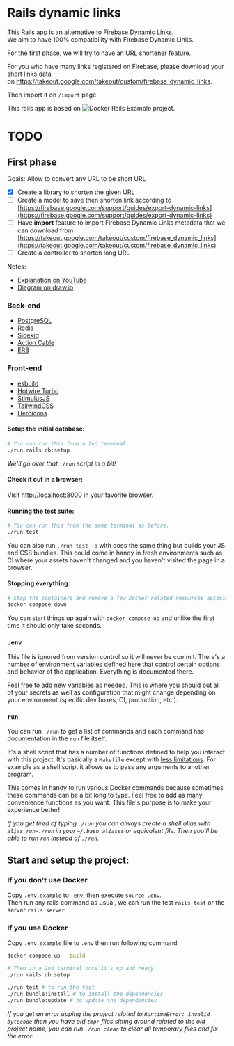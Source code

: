 # Rails dynamic links

This Rails app is an alternative to Firebase Dynamic Links.  
We aim to have 100% compatibility with Firebase Dynamic Links.

For the first phase, we will try to have an URL shortener feature.  

For you who have many links registered on Firebase, please download your short links data  
on https://takeout.google.com/takeout/custom/firebase_dynamic_links.

Then import it on `/import` page

This rails app is based on ![Docker Rails Example](https://github.com/nickjj/docker-rails-example?ref=https://github.com/saiqulhaq/rails_dynamic_links) project.

# TODO

## First phase
Goals:
Allow to convert any URL to be short URL

- [x] Create a library to shorten the given URL
- [ ] Create a model to save then shorten link according to [https://firebase.google.com/support/guides/export-dynamic-links](https://firebase.google.com/support/guides/export-dynamic-links) 
- [ ] Have **import** feature to import Firebase Dynamic Links metadata that we can download from [https://takeout.google.com/takeout/custom/firebase_dynamic_links](https://takeout.google.com/takeout/custom/firebase_dynamic_links)
- [ ] Create a controller to shorten long URL

Notes:
* [Explanation on YouTube](https://youtu.be/cL1ByYwAgQk?si=KXzUN5U5_JNXeQPs)
* [Diagram on draw.io](https://drive.google.com/file/d/1KwLzK7rENinnj9Zo6ZK9Y3hG3yJRtr61/view?usp=sharing)

### Back-end

- [PostgreSQL](https://www.postgresql.org/)
- [Redis](https://redis.io/)
- [Sidekiq](https://github.com/mperham/sidekiq)
- [Action Cable](https://guides.rubyonrails.org/action_cable_overview.html)
- [ERB](https://guides.rubyonrails.org/layouts_and_rendering.html)

### Front-end

- [esbuild](https://esbuild.github.io/)
- [Hotwire Turbo](https://hotwired.dev/)
- [StimulusJS](https://stimulus.hotwired.dev/)
- [TailwindCSS](https://tailwindcss.com/)
- [Heroicons](https://heroicons.com/)


#### Setup the initial database:

```sh
# You can run this from a 2nd terminal.
./run rails db:setup
```

*We'll go over that `./run` script in a bit!*

#### Check it out in a browser:

Visit <http://localhost:8000> in your favorite browser.

#### Running the test suite:

```sh
# You can run this from the same terminal as before.
./run test
```

You can also run `./run test -b` with does the same thing but builds your JS
and CSS bundles. This could come in handy in fresh environments such as CI
where your assets haven't changed and you haven't visited the page in a
browser.

#### Stopping everything:

```sh
# Stop the containers and remove a few Docker related resources associated to this project.
docker compose down
```

You can start things up again with `docker compose up` and unlike the first
time it should only take seconds.

### `.env`

This file is ignored from version control so it will never be commit. There's a
number of environment variables defined here that control certain options and
behavior of the application. Everything is documented there.

Feel free to add new variables as needed. This is where you should put all of
your secrets as well as configuration that might change depending on your
environment (specific dev boxes, CI, production, etc.).

### `run`

You can run `./run` to get a list of commands and each command has
documentation in the `run` file itself.

It's a shell script that has a number of functions defined to help you interact
with this project. It's basically a `Makefile` except with [less
limitations](https://nickjanetakis.com/blog/replacing-make-with-a-shell-script-for-running-your-projects-tasks).
For example as a shell script it allows us to pass any arguments to another
program.

This comes in handy to run various Docker commands because sometimes these
commands can be a bit long to type. Feel free to add as many convenience
functions as you want. This file's purpose is to make your experience better!

*If you get tired of typing `./run` you can always create a shell alias with
`alias run=./run` in your `~/.bash_aliases` or equivalent file. Then you'll be
able to run `run` instead of `./run`.*

## Start and setup the project:

### If you don't use Docker

Copy `.env.example` to `.env`, then execute `source .env`.  
Then run any rails command as usual, we can run the test `rails test` or the server `rails server`

### If you use Docker

Copy `.env.example` file to `.env` then run following command

```sh
docker compose up --build

# Then in a 2nd terminal once it's up and ready.
./run rails db:setup

./run test # to run the test
./run bundle:install # to install the dependencies
./run bundle:update # to update the dependencies
```

*If you get an error upping the project related to `RuntimeError: invalid
bytecode` then you have old `tmp/` files sitting around related to the old
project name, you can run `./run clean` to clear all temporary files and fix
the error.*
